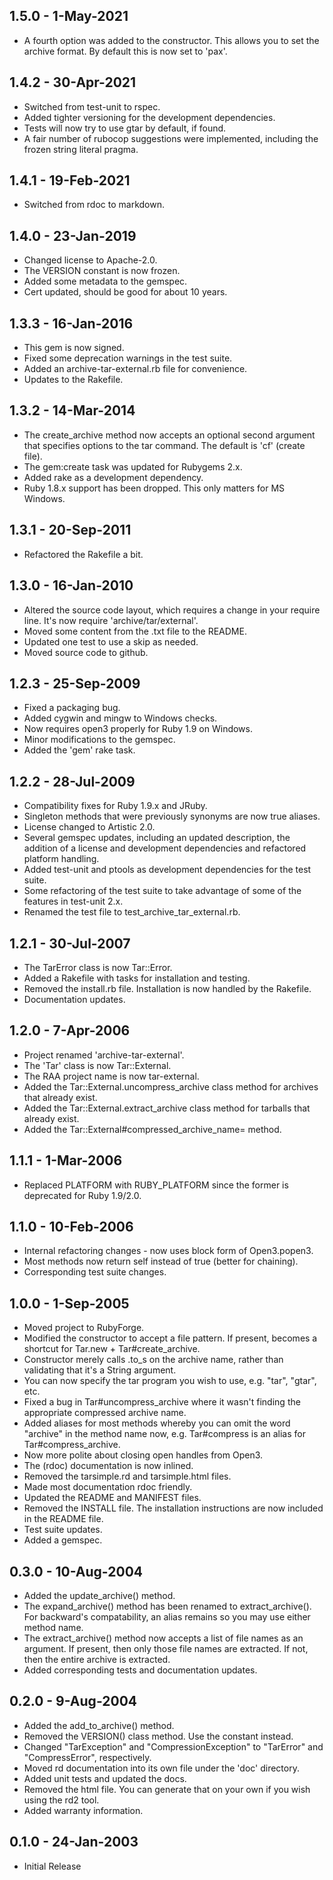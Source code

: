 ## 1.5.0 - 1-May-2021
* A fourth option was added to the constructor. This allows you to set the
  archive format. By default this is now set to 'pax'.

## 1.4.2 - 30-Apr-2021
* Switched from test-unit to rspec.
* Added tighter versioning for the development dependencies.
* Tests will now try to use gtar by default, if found.
* A fair number of rubocop suggestions were implemented, including
  the frozen string literal pragma.

## 1.4.1 - 19-Feb-2021
* Switched from rdoc to markdown.

## 1.4.0 - 23-Jan-2019
* Changed license to Apache-2.0.
* The VERSION constant is now frozen.
* Added some metadata to the gemspec.
* Cert updated, should be good for about 10 years.

## 1.3.3 - 16-Jan-2016
* This gem is now signed.
* Fixed some deprecation warnings in the test suite.
* Added an archive-tar-external.rb file for convenience.
* Updates to the Rakefile.

## 1.3.2 - 14-Mar-2014
* The create_archive method now accepts an optional second argument that
  specifies options to the tar command. The default is 'cf' (create file).
* The gem:create task was updated for Rubygems 2.x.
* Added rake as a development dependency.
* Ruby 1.8.x support has been dropped. This only matters for MS Windows.

## 1.3.1 - 20-Sep-2011
* Refactored the Rakefile a bit.

## 1.3.0 - 16-Jan-2010
* Altered the source code layout, which requires a change in your require
  line. It's now require 'archive/tar/external'.
* Moved some content from the .txt file to the README.
* Updated one test to use a skip as needed.
* Moved source code to github.

## 1.2.3 - 25-Sep-2009
* Fixed a packaging bug.
* Added cygwin and mingw to Windows checks.
* Now requires open3 properly for Ruby 1.9 on Windows.
* Minor modifications to the gemspec.
* Added the 'gem' rake task.

## 1.2.2 - 28-Jul-2009
* Compatibility fixes for Ruby 1.9.x and JRuby.
* Singleton methods that were previously synonyms are now true aliases.
* License changed to Artistic 2.0.
* Several gemspec updates, including an updated description, the addition
  of a license and development dependencies and refactored platform handling.
* Added test-unit and ptools as development dependencies for the test suite.
* Some refactoring of the test suite to take advantage of some of the features
  in test-unit 2.x.
* Renamed the test file to test_archive_tar_external.rb.

## 1.2.1 - 30-Jul-2007
* The TarError class is now Tar::Error.
* Added a Rakefile with tasks for installation and testing.
* Removed the install.rb file. Installation is now handled by the Rakefile.
* Documentation updates.

## 1.2.0 - 7-Apr-2006
* Project renamed 'archive-tar-external'.
* The 'Tar' class is now Tar::External.
* The RAA project name is now tar-external.
* Added the Tar::External.uncompress_archive class method for archives
  that already exist.
* Added the Tar::External.extract_archive class method for tarballs
  that already exist.
* Added the Tar::External#compressed_archive_name= method.

## 1.1.1 - 1-Mar-2006
* Replaced PLATFORM with RUBY_PLATFORM since the former is deprecated
  for Ruby 1.9/2.0.

## 1.1.0 - 10-Feb-2006
* Internal refactoring changes - now uses block form of Open3.popen3.
* Most methods now return self instead of true (better for chaining).
* Corresponding test suite changes.

## 1.0.0 - 1-Sep-2005
* Moved project to RubyForge.
* Modified the constructor to accept a file pattern.  If present, becomes
  a shortcut for Tar.new + Tar#create_archive.
* Constructor merely calls .to_s on the archive name, rather than validating
  that it's a String argument.
* You can now specify the tar program you wish to use, e.g. "tar", "gtar", etc.
* Fixed a bug in Tar#uncompress_archive where it wasn't finding the appropriate
  compressed archive name.
* Added aliases for most methods whereby you can omit the word "archive" in
  the method name now, e.g. Tar#compress is an alias for Tar#compress_archive.
* Now more polite about closing open handles from Open3.
* The (rdoc) documentation is now inlined.
* Removed the tarsimple.rd and tarsimple.html files.
* Made most documentation rdoc friendly.
* Updated the README and MANIFEST files.
* Removed the INSTALL file.  The installation instructions are now included
  in the README file.
* Test suite updates.
* Added a gemspec.

## 0.3.0 - 10-Aug-2004
* Added the update_archive() method.
* The expand_archive() method has been renamed to extract_archive().
  For backward's compatability, an alias remains so you may use
  either method name.
* The extract_archive() method now accepts a list of file names as
  an argument.  If present, then only those file names are extracted.
  If not, then the entire archive is extracted.
* Added corresponding tests and documentation updates.

## 0.2.0 - 9-Aug-2004
* Added the add_to_archive() method.
* Removed the VERSION() class method. Use the constant instead.
* Changed "TarException" and "CompressionException" to "TarError" and
  "CompressError", respectively.
* Moved rd documentation into its own file under the 'doc' directory.
* Added unit tests and updated the docs.
* Removed the html file.  You can generate that on your own if you
  wish using the rd2 tool.
* Added warranty information.

## 0.1.0 - 24-Jan-2003
* Initial Release
